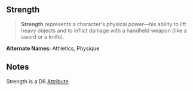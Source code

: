 Strength
--------

> __Strength__ represents a character's physical power—his ability to lift heavy objects and to inflict damage with a handheld weapon (like a sword or a knife).

__Alternate Names:__ Athletics, <span title='Adventure & Fantasy'>Physique</span>

Notes
-----

Strength is a D6 [Attribute](index.md#attributes).
